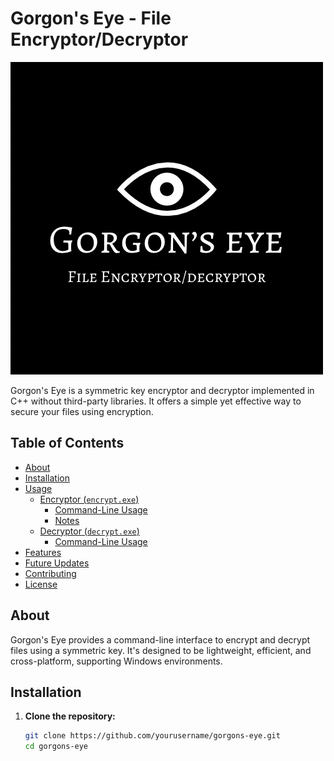 # Gorgon's Eye - File Encryptor/Decryptor

![Gorgon's Eye Logo](logo.PNG)

Gorgon's Eye is a symmetric key encryptor and decryptor implemented in C++ without third-party libraries. It offers a simple yet effective way to secure your files using encryption.

## Table of Contents

- [About](#about)
- [Installation](#installation)
- [Usage](#usage)
  - [Encryptor (`encrypt.exe`)](#encryptor-encryptexe)
    - [Command-Line Usage](#command-line-usage)
    - [Notes](#notes)
  - [Decryptor (`decrypt.exe`)](#decryptor-decryptexe)
    - [Command-Line Usage](#command-line-usage-1)
- [Features](#features)
- [Future Updates](#future-updates)
- [Contributing](#contributing)
- [License](#license)

## About

Gorgon's Eye provides a command-line interface to encrypt and decrypt files using a symmetric key. It's designed to be lightweight, efficient, and cross-platform, supporting Windows environments.

## Installation

1. **Clone the repository:**

   ```bash
   git clone https://github.com/yourusername/gorgons-eye.git
   cd gorgons-eye
